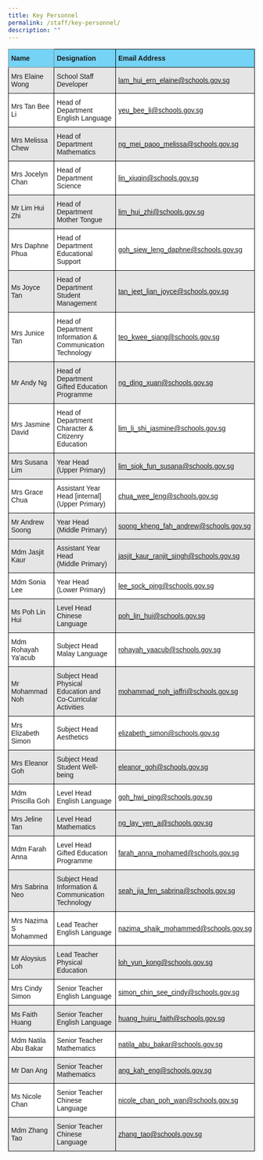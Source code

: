 ```yaml
---
title: Key Personnel
permalink: /staff/key-personnel/
description: ""
---
```

<style type="text/css">
.tg  {border-collapse:collapse;border-spacing:0;}
.tg td{border-color:black;border-style:solid;border-width:1px;font-family:Arial, sans-serif;font-size:14px;
  overflow:hidden;padding:10px 5px;word-break:normal;}
.tg th{border-color:black;border-style:solid;border-width:1px;font-family:Arial, sans-serif;font-size:14px;
  font-weight:normal;overflow:hidden;padding:10px 5px;word-break:normal;}
.tg .tg-7buh{background-color:#75D3F5;font-weight:bold;text-align:left;vertical-align:middle}
.tg .tg-z6iq{background-color:#75D3F5;border-color:inherit;font-weight:bold;text-align:left;vertical-align:middle}
.tg .tg-faf8{background-color:#E5E5E5;text-align:left;vertical-align:middle}
.tg .tg-zr06{background-color:#FFF;text-align:left;vertical-align:middle}
</style>
<table class="tg">
<thead>
  <tr>
    <th class="tg-z6iq"><span style="font-weight:700">Name</span></th>
    <th class="tg-7buh"><span style="font-weight:700">Designation</span></th>
    <th class="tg-7buh"><span style="font-weight:700">Email Address</span></th>
  </tr>
</thead>
<tbody>
  <tr>
    <td class="tg-faf8">Mrs Elaine Wong</td>
    <td class="tg-faf8">School Staff Developer</td>
    <td class="tg-faf8"><a href="mailto:lam_hui_ern_elaine@schools.gov.sg">lam_hui_ern_elaine@schools.gov.sg</a></td>
  </tr>
  <tr>
    <td class="tg-zr06">Mrs Tan Bee Li</td>
    <td class="tg-zr06">Head of Department<br>English Language</td>
    <td class="tg-zr06"><a href="mailto:yeu_bee_li@schools.gov.sg">yeu_bee_li@schools.gov.sg</a></td>
  </tr>
  <tr>
    <td class="tg-faf8">Mrs Melissa Chew</td>
    <td class="tg-faf8">Head of Department<br>Mathematics</td>
    <td class="tg-faf8"><a href="mailto:ng_mei_paoo_melissa@schools.gov.sg">ng_mei_paoo_melissa@schools.gov.sg</a></td>
  </tr>
  <tr>
    <td class="tg-zr06">Mrs Jocelyn Chan</td>
    <td class="tg-zr06">Head of Department<br>Science</td>
    <td class="tg-zr06"><a href="mailto:lin_xiuqin@schools.gov.sg">lin_xiuqin@schools.gov.sg</a></td>
  </tr>
  <tr>
    <td class="tg-faf8">Mr Lim Hui Zhi</td>
    <td class="tg-faf8">Head of Department<br>Mother Tongue</td>
    <td class="tg-faf8"><a href="mailto:lim_hui_zhi@schools.gov.sg">lim_hui_zhi@schools.gov.sg</a></td>
  </tr>
  <tr>
    <td class="tg-zr06">Mrs Daphne Phua</td>
    <td class="tg-zr06">Head of Department<br>Educational Support</td>
    <td class="tg-zr06"><a href="mailto:goh_siew_leng_daphne@schools.gov.sg">goh_siew_leng_daphne@schools.gov.sg</a></td>
  </tr>
  <tr>
    <td class="tg-faf8">Ms Joyce Tan</td>
    <td class="tg-faf8">Head of Department<br>Student Management</td>
    <td class="tg-faf8"><a href="mailto:tan_jeet_lian_joyce@schools.gov.sg">tan_jeet_lian_joyce@schools.gov.sg</a></td>
  </tr>
  <tr>
    <td class="tg-zr06">Mrs Junice Tan</td>
    <td class="tg-zr06">Head of Department<br>Information &amp; Communication Technology</td>
    <td class="tg-zr06"><a href="mailto:teo_kwee_siang@schools.gov.sg">teo_kwee_siang@schools.gov.sg</a></td>
  </tr>
  <tr>
    <td class="tg-faf8">Mr Andy Ng</td>
    <td class="tg-faf8">Head of Department<br>Gifted Education Programme</td>
    <td class="tg-faf8"><a href="mailto:ng_ding_xuan@schools.gov.sg">ng_ding_xuan@schools.gov.sg</a></td>
  </tr>
  <tr>
    <td class="tg-zr06">Mrs Jasmine David<br></td>
    <td class="tg-zr06">Head of Department<br>Character &amp; Citizenry Education</td>
    <td class="tg-zr06"><a href="mailto:lim_li_shi_jasmine@schools.gov.sg">lim_li_shi_jasmine@schools.gov.sg</a></td>
  </tr>
  <tr>
    <td class="tg-faf8">Mrs Susana Lim</td>
    <td class="tg-faf8">Year Head<br>(Upper Primary)</td>
    <td class="tg-faf8"> <a href="mailto:lim_siok_fun_susana@schools.gov.sg">lim_siok_fun_susana@schools.gov.sg</a></td>
  </tr>
	  <tr>
    <td class="tg-zr06">Mrs Grace Chua</td>
    <td class="tg-zr06">Assistant Year Head [internal]<br>(Upper Primary)</td>
    <td class="tg-zr06"> <a href="mailto:chua_wee_leng@schools.gov.sg">chua_wee_leng@schools.gov.sg</a></td>
  </tr>
  <tr>
    <td class="tg-faf8">Mr Andrew Soong</td>
    <td class="tg-faf8">Year Head<br>(Middle Primary)</td>
    <td class="tg-faf8"><a href="mailto:soong_kheng_fah_andrew@schools.gov.sg">soong_kheng_fah_andrew@schools.gov.sg</a></td>
  </tr>
  <tr>
    <td class="tg-faf8">Mdm Jasjit Kaur</td>
    <td class="tg-faf8">Assistant Year Head<br>(Middle Primary)</td>
    <td class="tg-faf8"><a href="mailto:jasjit_kaur_ranjit_singh@schools.gov.sg">jasjit_kaur_ranjit_singh@schools.gov.sg</a></td>
  </tr>
	  <tr>
    <td class="tg-zr06">Mdm Sonia Lee</td>
    <td class="tg-zr06">Year Head<br>(Lower Primary)</td>
    <td class="tg-zr06"><a href="mailto:lee_sock_ping@schools.gov.sg">lee_sock_ping@schools.gov.sg</a></td>
  </tr>
  <tr>
    <td class="tg-faf8">Ms Poh Lin Hui</td>
    <td class="tg-faf8">Level Head<br>Chinese Language</td>
    <td class="tg-faf8"><a href="mailto:poh_lin_hui@schools.gov.sg">poh_lin_hui@schools.gov.sg</a></td>
  </tr>
  <tr>
    <td class="tg-zr06">Mdm Rohayah Ya'acub</td>
    <td class="tg-zr06">Subject Head<br>Malay Language</td>
    <td class="tg-zr06"><a href="mailto:rohayah_yaacub@schools.gov.sg">rohayah_yaacub@schools.gov.sg</a></td>
  </tr>
  <tr>
    <td class="tg-faf8">Mr Mohammad Noh</td>
    <td class="tg-faf8">Subject Head<br>Physical Education and Co-Curricular Activities</td>
    <td class="tg-faf8"><a href="mailto:mohammad_noh_jaffri@schools.gov.sg">mohammad_noh_jaffri@schools.gov.sg</a></td>
  </tr>
  <tr>
    <td class="tg-zr06">Mrs Elizabeth Simon</td>
    <td class="tg-zr06">Subject Head<br>Aesthetics</td>
    <td class="tg-zr06"><a href="mailto:elizabeth_simon@schools.gov.sg">elizabeth_simon@schools.gov.sg</a></td>
  </tr>
  <tr>
    <td class="tg-faf8">Mrs Eleanor Goh</td>
    <td class="tg-faf8">Subject Head<br>Student Well-being</td>
    <td class="tg-faf8"><a href="mailto:eleanor_goh@schools.gov.sg">eleanor_goh@schools.gov.sg</a></td>
  </tr>
  <tr>
    <td class="tg-zr06">Mdm Priscilla Goh</td>
    <td class="tg-zr06">Level Head<br>English Language</td>
    <td class="tg-zr06"><a href="mailto:goh_hwi_ping@schools.gov.sg">goh_hwi_ping@schools.gov.sg</a></td>
  </tr>
  <tr>
    <td class="tg-faf8">Mrs Jeline Tan</td>
    <td class="tg-faf8">Level Head<br>Mathematics</td>
    <td class="tg-faf8"><a href="mailto:ng_lay_yen_a@schools.gov.sg">ng_lay_yen_a@schools.gov.sg</a><br></td>
  </tr>
  <tr>
    <td class="tg-zr06">Mdm Farah Anna </td>
    <td class="tg-zr06">Level Head<br>Gifted Education Programme</td>
    <td class="tg-zr06"><a href="mailto:farah_anna_mohamed@schools.gov.sg">farah_anna_mohamed@schools.gov.sg</a></td>
  </tr>
  <tr>
    <td class="tg-faf8">Mrs Sabrina Neo</td>
    <td class="tg-faf8">Subject Head<br>Information & Communication<br>Technology  </td>
    <td class="tg-faf8"><a href="mailto:seah\_jia\_fen\_sabrina@schools.gov.sg">seah_jia_fen_sabrina@schools.gov.sg</a></td>
  </tr>
  <tr>
    <td class="tg-zr06">Mrs Nazima S Mohammed</td>
    <td class="tg-zr06">Lead Teacher<br>English Language</td>
    <td class="tg-zr06"><a href="mailto:nazima_shaik_mohammed@schools.gov.sg">nazima_shaik_mohammed@schools.gov.sg</a></td>
  </tr>
  <tr>
    <td class="tg-faf8">Mr Aloysius Loh</td>
    <td class="tg-faf8">Lead Teacher<br>Physical Education<br></td>
    <td class="tg-faf8"><a href="mailto:loh_yun_kong@schools.gov.sg">loh_yun_kong@schools.gov.sg</a></td>
  </tr>
  <tr>
    <td class="tg-zr06">Mrs Cindy Simon</td>
    <td class="tg-zr06">Senior Teacher<br>English Language</td>
    <td class="tg-zr06"><a href="mailto:simon_chin_see_cindy@schools.gov.sg">simon_chin_see_cindy@schools.gov.sg</a></td>
  </tr>
	<tr>
    <td class="tg-faf8">Ms Faith Huang</td>
    <td class="tg-faf8">Senior Teacher<br>English Language</td>
    <td class="tg-faf8"><a href="mailto:huang\_huiru\_faith@schools.gov.sg"> huang_huiru_faith@schools.gov.sg</a></td>
  </tr>
  <tr>
    <td class="tg-zr06">Mdm Natila Abu Bakar<br></td>
    <td class="tg-zr06">Senior Teacher<br>Mathematics</td>
    <td class="tg-zr06"><a href="mailto:natila_abu_bakar@schools.gov.sg">natila_abu_bakar@schools.gov.sg</a></td>
  </tr>
  <tr>
    <td class="tg-faf8">Mr Dan Ang</td>
    <td class="tg-faf8">Senior Teacher<br>Mathematics</td>
    <td class="tg-faf8"><a href="mailto:ang_kah_eng@schools.gov.sg">ang_kah_eng@schools.gov.sg</a></td>
  </tr>
  <tr>
    <td class="tg-zr06">Ms Nicole Chan</td>
    <td class="tg-zr06">Senior Teacher<br>Chinese Language</td>
    <td class="tg-zr06"><a href="mailto:nicole_chan_poh_wan@schools.gov.sg">nicole_chan_poh_wan@schools.gov.sg</a></td>
  </tr>
  <tr>
    <td class="tg-faf8">Mdm Zhang Tao</td>
    <td class="tg-faf8">Senior Teacher<br>Chinese Language</td>
    <td class="tg-faf8"><a href="mailto:zhang_tao@schools.gov.sg">zhang_tao@schools.gov.sg</a></td>
  </tr>
</tbody>
</table>
